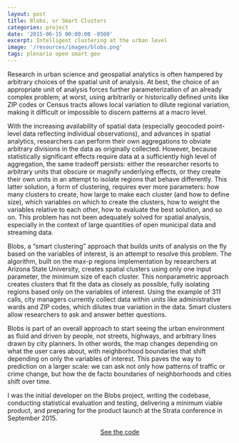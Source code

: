 ```yaml
---
layout: post
title: Blobs, or Smart Clusters
categories: project
date: '2015-06-15 00:00:00 -0500'
excerpt: Intelligent clustering at the urban level
image: '/resources/images/blobs.png'
tags: plenario open smart geo
---
```


Research in urban science and geospatial analytics is often hampered by arbitrary choices of the spatial unit of analysis. At best, the choice of an appropriate unit of analysis forces further parameterization of an already complex problem; at worst, using arbitrarily or historically defined units like ZIP codes or Census tracts allows local variation to dilute regional variation, making it difficult or impossible to discern patterns at a macro level.

With the increasing availability of spatial data (especially geocoded point-level data reflecting individual observations), and advances in spatial analytics, researchers can perform their own aggregations to obviate arbitrary divisions in the data as originally collected. However, because statistically significant effects require data at a sufficiently high level of aggregation, the same tradeoff persists: either the researcher resorts to arbitrary units that obscure or magnify underlying effects, or they create their own units in an attempt to isolate regions that behave differently. This latter solution, a form of clustering, requires ever more parameters: how many clusters to create, how large to make each cluster (and how to define size), which variables on which to create the clusters, how to weight the variables relative to each other, how to evaluate the best solution, and so on. This problem has not been adequately solved for spatial analysis, especially in the context of large quantities of open municipal data and streaming data.

Blobs, a “smart clustering” approach that builds units of analysis on the fly based on the variables of interest, is an attempt to resolve this problem. The algorithm, built on the max-p regions implementation by researchers at Arizona State University, creates spatial clusters using only one input parameter, the minimum size of each cluster. This nonparametric approach creates clusters that fit the data as closely as possible, fully isolating regions based only on the variables of interest. Using the example of 311 calls, city managers currently collect data within units like administrative wards and ZIP codes, which dilutes true variation in the data. Smart clusters allow researchers to ask and answer better questions.

Blobs is part of an overall approach to start seeing the urban environment as fluid and driven by people, not streets, highways, and arbitrary lines drawn by city planners. In other words, the map changes depending on what the user cares about, with neighborhood boundaries that shift depending on only the variables of interest. This paves the way to prediction on a larger scale: we can ask not only how patterns of traffic or crime change, but how the de facto boundaries of neighborhoods and cities shift over time.

I was the initial developer on the Blobs project, writing the codebase, conducting statistical evaluation and testing, delivering a minimum viable product, and preparing for the product launch at the Strata conference in September 2015. 

<div style="text-align: center;"><a class="btn" href="https://github.com/ChicagoHarris/blobs" style="padding: 10px 20%;">See the code</a></div>
